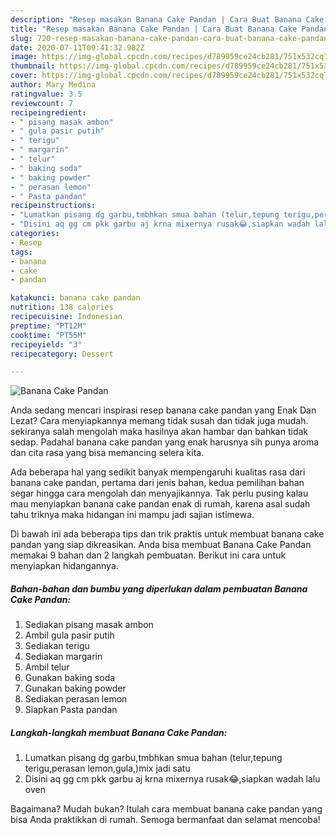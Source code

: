 ```yaml
---
description: "Resep masakan Banana Cake Pandan | Cara Buat Banana Cake Pandan Yang Sempurna"
title: "Resep masakan Banana Cake Pandan | Cara Buat Banana Cake Pandan Yang Sempurna"
slug: 720-resep-masakan-banana-cake-pandan-cara-buat-banana-cake-pandan-yang-sempurna
date: 2020-07-11T09:41:32.982Z
image: https://img-global.cpcdn.com/recipes/d789959ce24cb281/751x532cq70/banana-cake-pandan-foto-resep-utama.jpg
thumbnail: https://img-global.cpcdn.com/recipes/d789959ce24cb281/751x532cq70/banana-cake-pandan-foto-resep-utama.jpg
cover: https://img-global.cpcdn.com/recipes/d789959ce24cb281/751x532cq70/banana-cake-pandan-foto-resep-utama.jpg
author: Mary Medina
ratingvalue: 3.5
reviewcount: 7
recipeingredient:
- " pisang masak ambon"
- " gula pasir putih"
- " terigu"
- " margarin"
- " telur"
- " baking soda"
- " baking powder"
- " perasan lemon"
- " Pasta pandan"
recipeinstructions:
- "Lumatkan pisang dg garbu,tmbhkan smua bahan (telur,tepung terigu,perasan lemon,gula,)mix jadi satu"
- "Disini aq gg cm pkk garbu aj krna mixernya rusak😂,siapkan wadah lalu oven"
categories:
- Resep
tags:
- banana
- cake
- pandan

katakunci: banana cake pandan 
nutrition: 138 calories
recipecuisine: Indonesian
preptime: "PT12M"
cooktime: "PT55M"
recipeyield: "3"
recipecategory: Dessert

---
```



![Banana Cake Pandan](https://img-global.cpcdn.com/recipes/d789959ce24cb281/751x532cq70/banana-cake-pandan-foto-resep-utama.jpg)

Anda sedang mencari inspirasi resep banana cake pandan yang Enak Dan Lezat? Cara menyiapkannya memang tidak susah dan tidak juga mudah. sekiranya salah mengolah maka hasilnya akan hambar dan bahkan tidak sedap. Padahal banana cake pandan yang enak harusnya sih punya aroma dan cita rasa yang bisa memancing selera kita.



Ada beberapa hal yang sedikit banyak mempengaruhi kualitas rasa dari banana cake pandan, pertama dari jenis bahan, kedua pemilihan bahan segar hingga cara mengolah dan menyajikannya. Tak perlu pusing kalau mau menyiapkan banana cake pandan enak di rumah, karena asal sudah tahu triknya maka hidangan ini mampu jadi sajian istimewa.


Di bawah ini ada beberapa tips dan trik praktis untuk membuat banana cake pandan yang siap dikreasikan. Anda bisa membuat Banana Cake Pandan memakai 9 bahan dan 2 langkah pembuatan. Berikut ini cara untuk menyiapkan hidangannya.

<!--inarticleads1-->

##### Bahan-bahan dan bumbu yang diperlukan dalam pembuatan Banana Cake Pandan:

1. Sediakan  pisang masak ambon
1. Ambil  gula pasir putih
1. Sediakan  terigu
1. Sediakan  margarin
1. Ambil  telur
1. Gunakan  baking soda
1. Gunakan  baking powder
1. Sediakan  perasan lemon
1. Siapkan  Pasta pandan




<!--inarticleads2-->

##### Langkah-langkah membuat Banana Cake Pandan:

1. Lumatkan pisang dg garbu,tmbhkan smua bahan (telur,tepung terigu,perasan lemon,gula,)mix jadi satu
1. Disini aq gg cm pkk garbu aj krna mixernya rusak😂,siapkan wadah lalu oven




Bagaimana? Mudah bukan? Itulah cara membuat banana cake pandan yang bisa Anda praktikkan di rumah. Semoga bermanfaat dan selamat mencoba!
